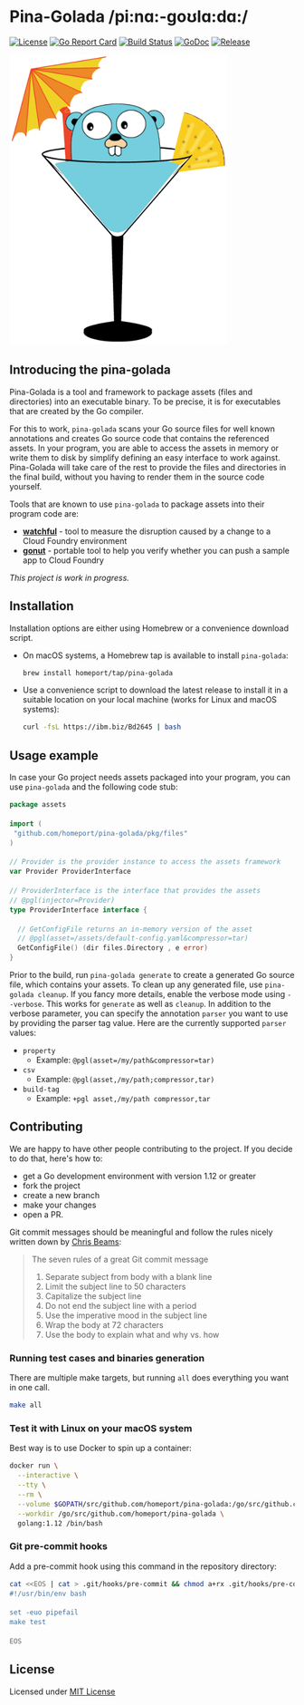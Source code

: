 # Pina-Golada /pi:nɑ:-goʊlɑ:dɑ:/

[![License](https://img.shields.io/github/license/homeport/pina-golada.svg)](https://github.com/homeport/pina-golada/blob/main/LICENSE)
[![Go Report Card](https://goreportcard.com/badge/github.com/homeport/pina-golada)](https://goreportcard.com/report/github.com/homeport/pina-golada)
[![Build Status](https://travis-ci.org/homeport/pina-golada.svg?branch=develop)](https://travis-ci.org/homeport/pina-golada)
[![GoDoc](https://godoc.org/github.com/homeport/pina-golada?status.svg)](https://godoc.org/github.com/homeport/pina-golada)
[![Release](https://img.shields.io/github/release/homeport/pina-golada.svg)](https://github.com/homeport/pina-golada/releases/latest)

![pina-golada](.docs/logo-small.png?raw=true "Pina-Golada logo by Michael Schepanske")

## Introducing the pina-golada

Pina-Golada is a tool and framework to package assets (files and directories) into an executable binary. To be precise, it is for executables that are created by the Go compiler.

For this to work, `pina-golada` scans your Go source files for well known annotations and creates Go source code that contains the referenced assets. In your program, you are able to access the assets in memory or write them to disk by simplify defining an easy interface to work against. Pina-Golada will take care of the rest to provide the files and directories in the final build, without you having to render them in the source code yourself.

Tools that are known to use `pina-golada` to package assets into their program code are:

- [**watchful**](https://github.com/homeport/watchful) - tool to measure the disruption caused by a change to a Cloud Foundry environment
- [**gonut**](https://github.com/homeport/gonut) - portable tool to help you verify whether you can push a sample app to Cloud Foundry

_This project is work in progress._

## Installation

Installation options are either using Homebrew or a convenience download script.

- On macOS systems, a Homebrew tap is available to install `pina-golada`:

  ```sh
  brew install homeport/tap/pina-golada
  ```

- Use a convenience script to download the latest release to install it in a suitable location on your local machine (works for Linux and macOS systems):

  ```sh
  curl -fsL https://ibm.biz/Bd2645 | bash
  ```

## Usage example

In case your Go project needs assets packaged into your program, you can use `pina-golada` and the following code stub:

```go
package assets

import (
 "github.com/homeport/pina-golada/pkg/files"
)

// Provider is the provider instance to access the assets framework
var Provider ProviderInterface

// ProviderInterface is the interface that provides the assets
// @pgl(injector=Provider)
type ProviderInterface interface {
  
  // GetConfigFile returns an in-memory version of the asset
  // @pgl(asset=/assets/default-config.yaml&compressor=tar)
  GetConfigFile() (dir files.Directory , e error)
}
```

Prior to the build, run `pina-golada generate` to create a generated Go source file, which contains your assets. To clean up any generated file, use `pina-golada cleanup`. If you fancy more details, enable the verbose mode using `--verbose`. This works for `generate` as well as `cleanup`.
In addition to the verbose parameter, you can specify the annotation `parser` you want to use by providing the parser tag value.
Here are the currently supported `parser` values:

- `property`
    - Example: `@pgl(asset=/my/path&compressor=tar)`
- `csv`
    - Example: `@pgl(asset,/my/path;compressor,tar)`
- `build-tag`
    - Example: `+pgl asset,/my/path compressor,tar`   

## Contributing

We are happy to have other people contributing to the project. If you decide to do that, here's how to:

- get a Go development environment with version 1.12 or greater
- fork the project
- create a new branch
- make your changes
- open a PR.

Git commit messages should be meaningful and follow the rules nicely written down by [Chris Beams](https://chris.beams.io/posts/git-commit/):
> The seven rules of a great Git commit message
>
> 1. Separate subject from body with a blank line
> 1. Limit the subject line to 50 characters
> 1. Capitalize the subject line
> 1. Do not end the subject line with a period
> 1. Use the imperative mood in the subject line
> 1. Wrap the body at 72 characters
> 1. Use the body to explain what and why vs. how

### Running test cases and binaries generation

There are multiple make targets, but running `all` does everything you want in one call.

```sh
make all
```

### Test it with Linux on your macOS system

Best way is to use Docker to spin up a container:

```sh
docker run \
  --interactive \
  --tty \
  --rm \
  --volume $GOPATH/src/github.com/homeport/pina-golada:/go/src/github.com/homeport/pina-golada \
  --workdir /go/src/github.com/homeport/pina-golada \
  golang:1.12 /bin/bash
```

### Git pre-commit hooks

Add a pre-commit hook using this command in the repository directory:

```sh
cat <<EOS | cat > .git/hooks/pre-commit && chmod a+rx .git/hooks/pre-commit
#!/usr/bin/env bash

set -euo pipefail
make test

EOS
```

## License

Licensed under [MIT License](https://github.com/homeport/pina-golada/blob/main/LICENSE)
